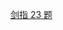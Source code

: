 [剑指 23 题](https://github.com/Code-Jackwen/ZJW-Summary/blob/main/notes-md/To%20offer/%E5%BF%AB%E6%85%A2%E6%8C%87%E9%92%88/23.%20%E9%93%BE%E8%A1%A8%E4%B8%AD%E7%8E%AF%E7%9A%84%E5%85%A5%E5%8F%A3%E7%BB%93%E7%82%B9.md)

